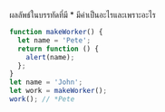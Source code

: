 ผลลัพธ์ในบรรทัดที่มี * มีค่าเป็นอะไรและเพราะอะไร

```js
function makeWorker() {
  let name = 'Pete';
  return function () {
    alert(name);
  };
}
let name = 'John';
let work = makeWorker();
work(); // *Pete
```